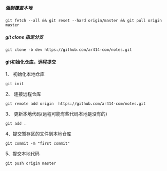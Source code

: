 ##### 强制覆盖本地
````
git fetch --all && git reset --hard origin/master && git pull origin master
````

##### git clone 指定分支
````
git clone -b dev https://github.com/ar414-com/notes.git
````

#### git初始化仓库，远程提交
1、 初始化本地仓库
````  
git init
````
2、 连接远程仓库
````  
git remote add origin  https://github.com/ar414-com/notes.git
````
3、 更新本地代码(远程可能有些代码本地是没有的)
````  
git add .
````
4、提交暂存区的文件到本地仓库
````
git commit -m "first commit"
````
5、提交本地代码
````
git push origin master
````

